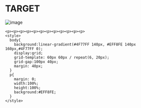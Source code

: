 # TARGET

![image](https://github.com/gaschneider/cssbattle/assets/16023844/5108ccfd-770d-4540-abfe-0bacd3778f84)

```
<p><p><p><p><p><p><p><p><p><p><p><p>
<style>
  body{
    background:linear-gradient(#4F77FF 140px, #EFF8FE 140px 160px,#4F77FF 0);
    display:grid;
    grid-template: 60px 60px / repeat(6, 20px);
    grid-gap:100px 40px;
    margin: 40px;
  }
  p{
    margin: 0;
    width:100%;
    height:100%;
    background:#EFF8FE;
  }
</style>
```

